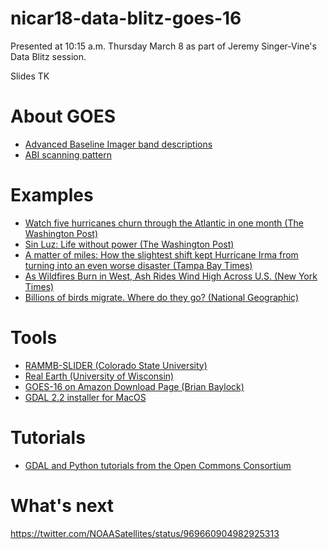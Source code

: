 # nicar18-data-blitz-goes-16

Presented at 10:15 a.m. Thursday March 8 as part of Jeremy Singer-Vine's Data Blitz session.

Slides TK

# About GOES
- [Advanced Baseline Imager band descriptions](https://www.goes-r.gov/education/ABI-bands-quick-info.html)
- [ABI scanning pattern](https://www.youtube.com/watch?v=MVUlYgm6zCo)

# Examples
- [Watch five hurricanes churn through the Atlantic in one month (The Washington Post)](https://twitter.com/PostGraphics/status/911272226862792705)
- [Sin Luz: Life without power (The Washington Post)](https://www.washingtonpost.com/graphics/2017/national/puerto-rico-life-without-power/)
- [A matter of miles: How the slightest shift kept Hurricane Irma from turning into an even worse disaster (Tampa Bay Times)](http://www.tampabay.com/projects/2017/hurricane-irma/matter-of-miles/)
- [As Wildfires Burn in West, Ash Rides Wind High Across U.S. (New York Times)](https://www.nytimes.com/interactive/2017/09/16/us/wildfires-smoke-pacific-northwest.html)
- [Billions of birds migrate. Where do they go? (National Geographic)](https://www.nationalgeographic.com/magazine/2018/03/bird-migration-interactive-maps/)

# Tools
- [RAMMB-SLIDER (Colorado State University)](http://rammb-slider.cira.colostate.edu/)
- [Real Earth (University of Wisconsin)](https://realearth.ssec.wisc.edu/)
- [GOES-16 on Amazon Download Page (Brian Baylock)](http://home.chpc.utah.edu/~u0553130/Brian_Blaylock/cgi-bin/goes16_download.cgi?domain=C&product=ABI-L2-MCMIP&hour=0)
- [GDAL 2.2 installer for MacOS](http://www.kyngchaos.com/software:frameworks)

# Tutorials
- [GDAL and Python tutorials from the Open Commons Consortium](http://edc.occ-data.org/goes16/)

# What's next
https://twitter.com/NOAASatellites/status/969660904982925313
